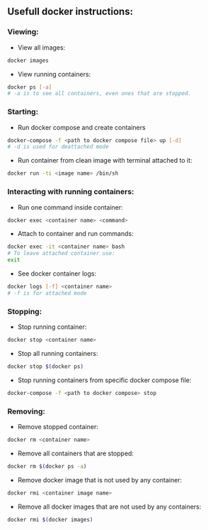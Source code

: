 ## Usefull docker instructions:



### Viewing:
* View all images:
``` bash
docker images
```

* View running containers:
``` bash
docker ps [-a]
# -a is to see all containers, even ones that are stopped.
```


### Starting:
* Run docker compose and create containers
``` bash
docker-compose -f <path to docker compose file> up [-d] 
# -d is used for deattached mode
```

* Run container from clean image with terminal attached to it:
``` bash
docker run -ti <image name> /bin/sh
```



### Interacting with running containers:
* Run one command inside container:
``` bash
docker exec <container name> <command>
```

* Attach to container and run commands:
``` bash
docker exec -it <container name> bash
# To leave attached container use:
exit
```

* See docker container logs:
``` bash
docker logs [-f] <container name>
# -f is for attached mode
```



### Stopping:
* Stop running container:
``` bash
docker stop <container name>
```

* Stop all running containers:
``` bash
docker stop $(docker ps)
```

* Stop running containers from specific docker compose file:
``` bash
docker-compose -f <path to docker compose> stop
```



### Removing:
* Remove stopped container:
 ``` bash
docker rm <container name>
```

* Remove all containers that are stopped:
 ``` bash
docker rm $(docker ps -a)
```

* Remove docker image that is not used by any container:
 ``` bash
docker rmi <container image name>
```

* Remove all docker images that are not used by any containers:
 ``` bash
docker rmi $(docker images)
```